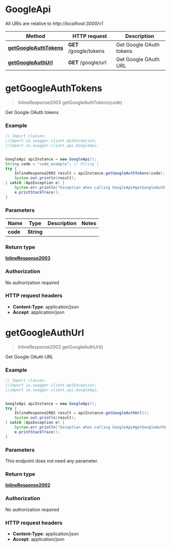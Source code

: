 # GoogleApi

All URIs are relative to *http://localhost:3000/v1*

Method | HTTP request | Description
------------- | ------------- | -------------
[**getGoogleAuthTokens**](GoogleApi.md#getGoogleAuthTokens) | **GET** /google/tokens | Get Google OAuth tokens
[**getGoogleAuthUrl**](GoogleApi.md#getGoogleAuthUrl) | **GET** /google/url | Get Google OAuth URL


<a name="getGoogleAuthTokens"></a>
# **getGoogleAuthTokens**
> InlineResponse2003 getGoogleAuthTokens(code)

Get Google OAuth tokens



### Example
```java
// Import classes:
//import io.swagger.client.ApiException;
//import io.swagger.client.api.GoogleApi;


GoogleApi apiInstance = new GoogleApi();
String code = "code_example"; // String | 
try {
    InlineResponse2003 result = apiInstance.getGoogleAuthTokens(code);
    System.out.println(result);
} catch (ApiException e) {
    System.err.println("Exception when calling GoogleApi#getGoogleAuthTokens");
    e.printStackTrace();
}
```

### Parameters

Name | Type | Description  | Notes
------------- | ------------- | ------------- | -------------
 **code** | **String**|  |

### Return type

[**InlineResponse2003**](InlineResponse2003.md)

### Authorization

No authorization required

### HTTP request headers

 - **Content-Type**: application/json
 - **Accept**: application/json

<a name="getGoogleAuthUrl"></a>
# **getGoogleAuthUrl**
> InlineResponse2002 getGoogleAuthUrl()

Get Google OAuth URL



### Example
```java
// Import classes:
//import io.swagger.client.ApiException;
//import io.swagger.client.api.GoogleApi;


GoogleApi apiInstance = new GoogleApi();
try {
    InlineResponse2002 result = apiInstance.getGoogleAuthUrl();
    System.out.println(result);
} catch (ApiException e) {
    System.err.println("Exception when calling GoogleApi#getGoogleAuthUrl");
    e.printStackTrace();
}
```

### Parameters
This endpoint does not need any parameter.

### Return type

[**InlineResponse2002**](InlineResponse2002.md)

### Authorization

No authorization required

### HTTP request headers

 - **Content-Type**: application/json
 - **Accept**: application/json


